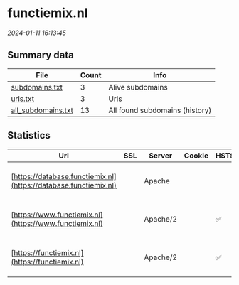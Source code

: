 # functiemix.nl
*2024-01-11 16:13:45*
## Summary data
| File       | Count | Info |
|------------|-------|------|
|[subdomains.txt](/data/functiemix.nl/subdomains.txt)|3|Alive subdomains|
|[urls.txt](/data/functiemix.nl/urls.txt)|3|Urls|
|[all_subdomains.txt](/data/functiemix.nl/all_subdomains.txt)|13|All found subdomains (history)|
## Statistics
| Url | SSL | Server | Cookie | HSTS | CSP | XFO | XXP | RP | Tech |Title |
|------------|-------|------|------|------|------|------|------|------|------|------|
|[https://database.functiemix.nl](https://database.functiemix.nl)| |Apache| | | | | | 3:white_check_mark: |Apache HTTP Server HSTS|Functiemix|
|[https://www.functiemix.nl](https://www.functiemix.nl)| |Apache/2| |:white_check_mark: | | | | 3:white_check_mark: |Apache HTTP Server:2 HSTS||
|[https://functiemix.nl](https://functiemix.nl)| |Apache/2| |:white_check_mark: | | | | 3:white_check_mark: |Apache HTTP Server:2 HSTS||